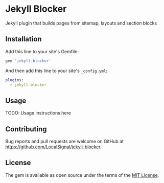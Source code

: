 # Jekyll Blocker

Jekyll plugin that builds pages from sitemap, layouts and section blocks

## Installation

Add this line to your site's Gemfile:

```ruby
gem 'jekyll-blocker'
```

And then add this line to your site's `_config.yml`:

```yml
plugins:
  - jekyll-blocker
```

## Usage

TODO: Usage instructions here

## Contributing

Bug reports and pull requests are welcome on GitHub at https://github.com/LocalSignal/jekyll-blocker.

## License

The gem is available as open source under the terms of the [MIT License](https://opensource.org/licenses/MIT).
